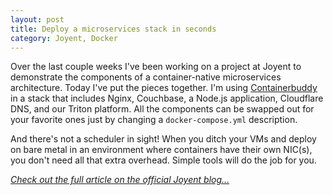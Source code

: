 ```yaml
---
layout: post
title: Deploy a microservices stack in seconds
category: Joyent, Docker
---
```


Over the last couple weeks I've been working on a project at Joyent to demonstrate the components of a container-native microservices architecture. Today I've put the pieces together. I'm using [Containerbuddy](https://github.com/joyent/containerbuddy) in a stack that includes Nginx, Couchbase, a Node.js application, Cloudflare DNS, and our Triton platform. All the components can be swapped out for your favorite ones just by changing a `docker-compose.yml` description.

And there's not a scheduler in sight! When you ditch your VMs and deploy on bare metal in an environment where containers have their own NIC(s), you don't need all that extra overhead. Simple tools will do the job for you.

*[Check out the full article on the official Joyent blog...](https://www.joyent.com/blog/how-to-dockerize-a-complete-application)*
